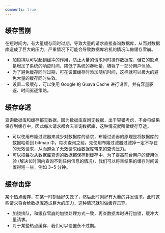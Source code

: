```yaml
---
comments: true
---
```


## 缓存雪崩

在短时间内，有大量缓存同时过期，导致大量的请求直接查询数据库，从而对数据库造成了巨大的压力，严重情况下可能会导致数据库宕机的情况叫做缓存雪崩。

- 加锁排队可以起到缓冲的作用，防止大量的请求同时操作数据库，但它的缺点是增加了系统的响应时间，降低了系统的吞吐量，牺牲了一部分用户体验。
- 为了避免缓存同时过期，可在设置缓存时添加随机时间，这样就可以极大的避免大量的缓存同时失效。
- 设置二级缓存，可以使用 Google 的 Guava Cache 进行设置，并有容量驱逐、时间驱逐策略。


## 缓存穿透

查询数据库和缓存都无数据，因为数据库查询无数据，出于容错考虑，不会将结果保存到缓存中，因此每次请求都会去查询数据库，这种情况就叫做缓存穿透。

- 可以使用布隆过滤器来减少对数据库的请求，布隆过滤器的原理是将数据库的数据哈希到 bitmap 中，每次查询之前，先使用布隆过滤器过滤掉一定不存在的无效请求，从而避免了无效请求给数据库带来的查询压力。
- 可以把每次从数据库查询的数据都保存到缓存中，为了提高前台用户的使用体验 (解决长时间内查询不到任何信息的情况)，我们可以将空结果的缓存时间设置得短一些，例如 3~5 分钟。


## 缓存击穿

某个热点缓存，在某一时刻恰好失效了，然后此时刚好有大量的并发请求，此时这些请求将会给数据库造成巨大的压力，这种情况就叫做缓存击穿。

- 加锁排队，和缓存雪崩的加锁处理方式一致，再查数据库时进行加锁，缓冲大量请求。
- 对于某些热点缓存，我们可以设置永不过期。